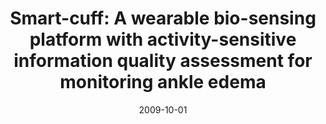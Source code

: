 ---
title: "Smart-cuff: A wearable bio-sensing platform with activity-sensitive information quality assessment for monitoring ankle edema"
collection: publications
permalink: /publication/2009-10-01-paper-title-number-1
excerpt: 'This paper is about the number 1. The number 2 is left for future work.'
date: 2009-10-01
venue: 'Journal 1'
paperurl: 'https://d1wqtxts1xzle7.cloudfront.net/38530126/07133994.pdf?1440125292=&response-content-disposition=inline%3B+filename%3DSmart_Cuff_A_Wearable_Bio_Sensing_Platfo.pdf&Expires=1607478957&Signature=QqKhxZQcljPA1qEBoNGn0X95Su6aj~HzRZ8YcsnsCjQPuU2gxYnFPJ2heealwJFoyqew08yeZrxkOEPG6y98mAHp9iX8yU9bSW6tX-BQiZFsmZCfzwNl5WGLmpLyfLWetUur3MT1QsrcE6BNm85egqT4w0HFx194cbQuYMVzkL-a3aWOhnpNCL1YVy5~PJ10iCGVRkff-uhf1dTe0H~fjM1XVOsqlYyq12Lx8m0AEOGbEq5B14pxe6Tb64uqkKqGxjUvPLc26CbpNBrh0UWWcpJI0h2NCfx5imJV7PalC1BB1WRiKO6~5b11cDLcmXYyrfzWvRh05~IIeg1VthQq0Q__&Key-Pair-Id=APKAJLOHF5GGSLRBV4ZA'
citation: 'Your Name, You. (2009). &quot;Paper Title Number 1.&quot; <i>Journal 1</i>. 1(1).'
---